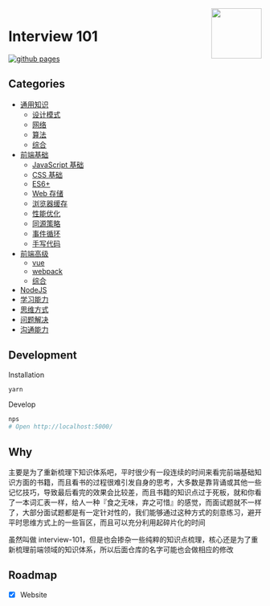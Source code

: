 <img src="https://i.imgur.com/rQ69ix5.png" width="100" align="right" />

# Interview 101

[![github pages](https://github.com/interview-101/interview-101/actions/workflows/deploy.yml/badge.svg?branch=master)](https://github.com/interview-101/interview-101/actions/workflows/deploy.yml)

## Categories

<!-- TOC START -->
- [通用知识](https://interview.js.org)
  - [设计模式](https://interview.js.org/#/questions/703bbe45/5bb84214)
  - [网络](https://interview.js.org/#/questions/703bbe45/810a0276)
  - [算法](https://interview.js.org/#/questions/703bbe45/41a96538)
  - [综合](https://interview.js.org/#/questions/703bbe45/93aecbba)
- [前端基础](https://interview.js.org)
  - [JavaScript 基础](https://interview.js.org/#/questions/5435aa3e/3f8bf3c8)
  - [CSS 基础](https://interview.js.org/#/questions/5435aa3e/838e3d5c)
  - [ES6+](https://interview.js.org/#/questions/5435aa3e/4887efd8)
  - [Web 存储](https://interview.js.org/#/questions/5435aa3e/6eb4c1f3)
  - [浏览器缓存](https://interview.js.org/#/questions/5435aa3e/43351373)
  - [性能优化](https://interview.js.org/#/questions/5435aa3e/a633cff6)
  - [同源策略](https://interview.js.org/#/questions/5435aa3e/d85d02fa)
  - [事件循环](https://interview.js.org/#/questions/5435aa3e/34a702fe)
  - [手写代码](https://interview.js.org/#/questions/5435aa3e/c1a3f3d2)
- [前端高级](https://interview.js.org)
  - [vue](https://interview.js.org/#/questions/543dc987/7388a8f0)
  - [webpack](https://interview.js.org/#/questions/543dc987/ad63f07e)
  - [综合](https://interview.js.org/#/questions/543dc987/2217937e)
- [NodeJS](https://interview.js.org)
- [学习能力](https://interview.js.org)
- [思维方式](https://interview.js.org)
- [问题解决](https://interview.js.org)
- [沟通能力](https://interview.js.org)
<!-- TOC END -->

## Development

Installation

```bash
yarn
```

Develop

```bash
nps
# Open http://localhost:5000/
```

## Why

主要是为了重新梳理下知识体系吧，平时很少有一段连续的时间来看完前端基础知识方面的书籍，而且看书的过程很难引发自身的思考，大多数是靠背诵或其他一些记忆技巧，导致最后看完的效果会比较差，而且书籍的知识点过于死板，就和你看了一本词汇表一样，给人一种『食之无味，弃之可惜』的感觉，而面试题就不一样了，大部分面试题都是有一定针对性的，我们能够通过这种方式的刻意练习，避开平时思维方式上的一些盲区，而且可以充分利用起碎片化的时间

虽然叫做 interview-101，但是也会掺杂一些纯粹的知识点梳理，核心还是为了重新梳理前端领域的知识体系，所以后面仓库的名字可能也会做相应的修改

## Roadmap

- [x] Website
